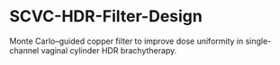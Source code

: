 # SCVC-HDR-Filter-Design
Monte Carlo–guided copper filter to improve dose uniformity in single-channel vaginal cylinder HDR brachytherapy.
